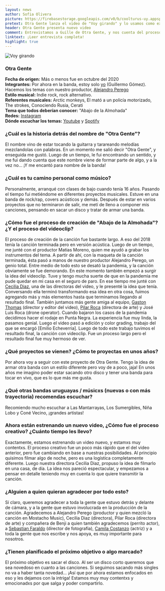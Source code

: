 ```yaml
---
layout: news
author: Sofia Olivera
picture: https://firebasestorage.googleapis.com/v0/b/coolturus-uy.appspot.com/o/news%2Fotragente.jpg?alt=media&token=d81dcf2e-b00e-44c3-8cca-9ad4e1e2fd06
pretext: Otra Gente lanza el video de "Voy girando" y lo usamos como excusa para hablar con Guille sobre el comienzo de la banda y los proyectos que se vienen.
header: Otra Gente presenta nuevo video
comment: Entrevistamos a Guille de Otra Gente, y nos cuenta del proceso que viene haciendo en el mundo de la música.
linktext: ¡Leer entrevista completa! 
highlight: true
---
```

<div class="image-box">
<img src="https://firebasestorage.googleapis.com/v0/b/coolturus-uy.appspot.com/o/news%2Fotragentevoygirando.jpg?alt=media&token=9364a2a8-1ed6-4404-92e4-8c2170a04609" alt="Voy girando"></div>

### Otra Gente
**Fecha de origen:** Más o menos fue en octubre del 2020<br>
**Integrantes:** Por ahora en la banda, estoy solo [yo](https://www.instagram.com/guille.gomezz/) (Guillermo Gómez). Hacemos los temas con nuestro productor, [Alejandro Perego](https://www.instagram.com/ale.perego/)<br>
**Estilo musical:** Indie rock, rock alternativo.<br>
**Referentes musicales:** Arctic monkeys, El mató a un policía motorizado, The strokes, Conociendo Rusia, Cerati<br>
**Tema que todos deberían conocer:** "Abajo de la Almohada" <br>
**Redes:** [Instagram](https://instagram.com/otragente.uy)<br>
**Dónde escuchar los temas:**
[Youtube](https://www.youtube.com/watch?v=5zMXUUExkK8)
y [Spotify](https://open.spotify.com/track/4Xpk9lBHh1AKeUa6PxbQHE?si=0511cad1f4584e1b)<br>

### ¿Cuál es la historia detrás del nombre de "Otra Gente"?
El nombre vino de estar tocando la guitarra y tarareando melodías mezclandolas con palabras. En un momento me salió decir "Otra Gente", y enseguida me gustó. Luego de un tiempo, le fui encontrando un sentido, y me fui dando cuenta que este nombre viene de formar parte de algo, y a la vez no… ¡Y me encantó para nombre de la banda!

### ¿Cuál es tu camino personal como músico?
Personalmente, arranqué con clases de bajo cuando tenía 16 años. Pasando el tiempo fui metiéndome en diferentes proyectos musicales. Estuve en una banda de rock/rap, covers acústicos y demás. Después de estar en varios proyectos que no terminaron de salir, me metí de lleno a componer mis canciones, pensando en sacar un disco y tratar de armar una banda.

### ¿Cómo fue el proceso de creación de "Abajo de la Almohada"? ¿Y el proceso del videoclip?
El proceso de creación de la canción fue bastante largo. A eso del 2018 tenía la canción terminada pero en versión acústica. Luego de un tiempo, me junté con el productor Matias Moreno, quien me ayudó a grabar los instrumentos del tema. A partir de ahí, con la maqueta de la canción terminada, ésta pasó a manos de nuestro productor Alejandro Perego, un genio total. Entre medio de todo esto se desató la pandemia, y la canción obviamente se fue demorando. En este momento también empezó a surgir la idea del videoclip. Tuve y tengo mucha suerte de que en la pandemia me pude quedar en mi casa en el seguro de paro. En ese tiempo me junté con [Cecilia Diaz](https://www.instagram.com/cecidiazw/), una de las directoras del video, y le presenté la idea que tenía. Conversando ella terminó transformando esa idea en otra cosa, fuimos agregando más y más elementos hasta que terminamos llegando al resultado final. También juntamos más gente amiga al equipo, [Gaston Thomas](https://www.instagram.com/gastonthomasb/) (director y editor del video), [Pilar Roca](https://www.instagram.com/pilirocs/) (directora de arte) y José Luis Roca (drone operator). Cuando bajaron los casos de la pandemia decidimos hacer el rodaje en Punta Negra. La experiencia fue muy linda, la pasamos genial. Luego el video pasó a edición y color grading, trabajo del que se encargó [Emilio Echeverria]. Luego de todo este trabajo tuvimos el resultado final, la canción con videoclip. Fue un proceso largo pero el resultado final fue muy hermoso de ver.

### ¿Qué proyectos se vienen? ¿Cómo te proyectas en unos años?
Por ahora voy a seguir con este proyecto de Otra Gente. Tengo la idea de armar otra banda con un estilo diferente pero voy de a poco, jaja! En unos años me imagino poder estar sacando otro disco y tener una banda para tocar en vivo, que es lo que más me gusta.

### ¿Qué otras bandas uruguayas / músicxs (nuevas o con más trayectoria) recomendas escuchar?
Recomiendo mucho escuchar a Las Mantarrayas, Los Sumergibles, Niña Lobo y Coné Vecino, ¡grandes artistas!

### Ahora están estrenando un nuevo video, ¿Cómo fue el proceso creativo? ¿Cuánto tiempo les llevo?
Exactamente, estamos estrenando un video nuevo, y estamxs muy contentxs. El proceso creativo fue un poco más rápido que el del video anterior, pero fue cambiando en base a nuestras posibilidades. Al principio quisimos filmar algo de noche, pero es una logística completamente diferente. Luego nuestra directora Cecilia Diaz, propuso la idea de filmarlo en una casa, de día. La idea nos pareció espectacular, y empezamos a pensar en detalle teniendo muy en cuenta lo que quiere transmitir la canción. 
 
### ¿Alguien a quien quieran agradecer por todo esto?
Sí claro, queremos agradecer a toda la gente que estuvo detrás y delante de cámara, y a la gente que estuvo involucrada en la producción de la canción. Agradecemos a Alejandro Perego (productor y quien mezcló la canción en Mostacho Music), Cecilia Diaz (directora), Pilar Roca (directora de arte) y compañera de Benji a quien también agradecemos (perrito actor), a [Sebastian Faraldo](https://www.instagram.com/sebastian.faraldo/) (director de fotografia), [Camila Costanzo](https://www.instagram.com/camicostanzo1/) (actriz) y a toda la gente que nos escribe y nos apoya, es muy importante para nosotros.
 
### ¿Tienen planificado el próximo objetivo o algo marcado?
El próximo objetivo es sacar el disco. Al ser un disco corto queremos que sea novedoso en cuanto a las canciones. Si seguimos sacando más singles no va a haber tanta novedad... ¡Así que por ahora estamos enfocados en eso y les dejamos con la intriga! Estamos muy muy contentxs y emocionadxs por que salga y poder compartirlo.
